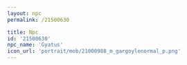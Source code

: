 ```yaml
---
layout: npc
permalink: /21500630

title: Npc
id: '21500630'
npc_name: 'Gyatus'
icon_url: 'portrait/mob/21000988_m_gargoylenormal_p.png'
---
```

